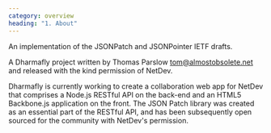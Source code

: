 ```yaml
---
category: overview
heading: "1. About"
---
```


An implementation of the JSONPatch and JSONPointer IETF drafts.

A Dharmafly project written by Thomas Parslow <tom@almostobsolete.net> and released with the kind permission of NetDev.

Dharmafly is currently working to create a collaboration web app for NetDev that comprises a Node.js RESTful API on the back-end and an HTML5 Backbone.js application on the front. The JSON Patch library was created as an essential part of the RESTful API, and has been subsequently open sourced for the community with NetDev's permission.